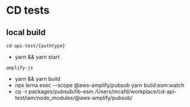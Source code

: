 # CD tests

## local build

`cd-api-test/{authtype}`

- yarn && yarn start

`amplify-js`

- yarn && yarn build
- npx lerna exec --scope @aws-amplify/pubsub yarn build:esm:watch
- cp -r packages/pubsub/lib-esm /Users/mcafd/workplace/cd-api-test/iam/node_modules/@aws-amplify/pubsub/
